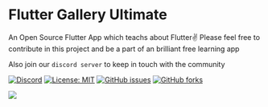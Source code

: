 # Flutter Gallery Ultimate

An Open Source Flutter App which teachs about Flutter✌️ Please feel free to contribute in this project and be a part of an brilliant free learning app

Also join our `discord server` to keep in touch with the community

[![Discord](https://img.shields.io/discord/755174581555167352.svg?label=&logo=discord&logoColor=ffffff&color=7389D8&labelColor=6A7EC2)](https://discord.gg/PKafzN)
[![License: MIT](https://img.shields.io/badge/License-MIT-yellow.svg)](https://opensource.org/licenses/MIT)
[![GitHub issues](https://img.shields.io/github/issues/flutter-bharat/Flutter-Gallery-Ultimate?color=red)](https://github.com/flutter-bharat/Flutter-Gallery-Ultimate/issues)
[![GitHub forks](https://img.shields.io/github/forks/flutter-bharat/Flutter-Gallery-Ultimate)](https://github.com/flutter-bharat/Flutter-Gallery-Ultimate/network)








<a href="https://play.google.com/store/apps/details?id=com.grevity.flutter_gallery_ultimate">
  <image src="https://play.google.com/intl/en_us/badges/static/images/badges/en_badge_web_generic.png" />
</a>
